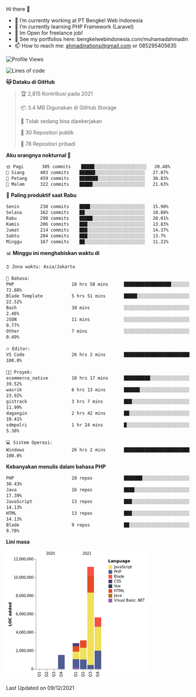 Hi there 👋

- 🔭 I’m currently working at PT Bengkel Web Indonesia
- 🌱 I’m currently learning PHP Framework (Laravel)
- 📂 Im Open for freelance job!
- 🧷 See my portfolios here: bengkelwebindonesia.com/muhamadahmadin
- 📫 How to reach me: ahmadinations@gmail.com or 085295405635


<!--START_SECTION:waka-->
![Profile Views](http://img.shields.io/badge/Profil%20dilihat-12-blue)

![Lines of code](https://img.shields.io/badge/Sejak%20Hello%20World%20aku%20telah%20menulis-24%20Million%20baris%20kode-blue)

**🐱 Dataku di GitHub** 

> 🏆 2,815 Kontribusi pada 2021
 > 
> 📦 3.4 MB Digunakan di GitHub Storage 
 > 
> 🚫 Tidak sedang bisa dipekerjakan
 > 
> 📜 30 Repositori publik 
 > 
> 🔑 78 Repositori pribadi  
 > 
**Aku orangnya nokturnal 🦉** 

```text
🌞 Pagi       305 commits    █████░░░░░░░░░░░░░░░░░░░░   20.48% 
🌆 Siang      403 commits    ██████░░░░░░░░░░░░░░░░░░░   27.07% 
🌃 Petang     459 commits    ███████░░░░░░░░░░░░░░░░░░   30.83% 
🌙 Malam      322 commits    █████░░░░░░░░░░░░░░░░░░░░   21.63%

```
📅 **Paling produktif saat Rabu** 

```text
Senin        238 commits    ████░░░░░░░░░░░░░░░░░░░░░   15.98% 
Selasa       162 commits    ██░░░░░░░░░░░░░░░░░░░░░░░   10.88% 
Rabu         298 commits    █████░░░░░░░░░░░░░░░░░░░░   20.01% 
Kamis        206 commits    ███░░░░░░░░░░░░░░░░░░░░░░   13.83% 
Jumat        214 commits    ███░░░░░░░░░░░░░░░░░░░░░░   14.37% 
Sabtu        204 commits    ███░░░░░░░░░░░░░░░░░░░░░░   13.7% 
Minggu       167 commits    ██░░░░░░░░░░░░░░░░░░░░░░░   11.22%

```


📊 **Minggu ini menghabiskan waktu di** 

```text
⌚︎ Zona waktu: Asia/Jakarta

💬 Bahasa: 
PHP                      18 hrs 58 mins      ██████████████████░░░░░░░   72.88% 
Blade Template           5 hrs 51 mins       █████░░░░░░░░░░░░░░░░░░░░   22.52% 
Bash                     38 mins             ░░░░░░░░░░░░░░░░░░░░░░░░░   2.46% 
JSON                     11 mins             ░░░░░░░░░░░░░░░░░░░░░░░░░   0.77% 
Other                    7 mins              ░░░░░░░░░░░░░░░░░░░░░░░░░   0.49%

🔥 Editor: 
VS Code                  26 hrs 2 mins       █████████████████████████   100.0%

🐱‍💻 Proyek: 
ecommerce_native         10 hrs 17 mins      ██████████░░░░░░░░░░░░░░░   39.52% 
wasrik                   6 hrs 13 mins       ██████░░░░░░░░░░░░░░░░░░░   23.92% 
gistrack                 3 hrs 7 mins        ███░░░░░░░░░░░░░░░░░░░░░░   11.99% 
dagangin                 2 hrs 42 mins       ██░░░░░░░░░░░░░░░░░░░░░░░   10.41% 
sdmpolri                 1 hr 24 mins        █░░░░░░░░░░░░░░░░░░░░░░░░   5.38%

💻 Sistem Operasi: 
Windows                  26 hrs 2 mins       █████████████████████████   100.0%

```

**Kebanyakan menulis dalam bahasa PHP** 

```text
PHP                      28 repos            ███████░░░░░░░░░░░░░░░░░░   30.43% 
Java                     16 repos            ████░░░░░░░░░░░░░░░░░░░░░   17.39% 
JavaScript               13 repos            ███░░░░░░░░░░░░░░░░░░░░░░   14.13% 
HTML                     13 repos            ███░░░░░░░░░░░░░░░░░░░░░░   14.13% 
Blade                    9 repos             ██░░░░░░░░░░░░░░░░░░░░░░░   9.78%

```


**Lini masa**

![Chart not found](https://raw.githubusercontent.com/MuhamadAhmadin/MuhamadAhmadin/master/charts/bar_graph.png) 


 Last Updated on 09/12/2021
<!--END_SECTION:waka-->
